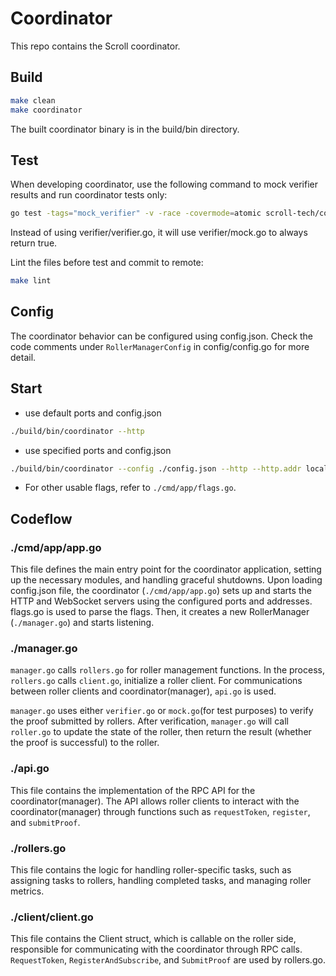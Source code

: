 # Coordinator

This repo contains the Scroll coordinator.

## Build

```bash
make clean
make coordinator
```
The built coordinator binary is in the build/bin directory.

## Test

When developing coordinator, use the following command to mock verifier results and run coordinator tests only:

```bash
go test -tags="mock_verifier" -v -race -covermode=atomic scroll-tech/coordinator/...
```
Instead of using verifier/verifier.go, it will use verifier/mock.go to always return true.

Lint the files before test and commit to remote:

```bash
make lint
```

## Config

The coordinator behavior can be configured using config.json. Check the code comments under `RollerManagerConfig` in config/config.go for more detail.

## Start

* use default ports and config.json

```bash
./build/bin/coordinator --http
```

* use specified ports and config.json

```bash
./build/bin/coordinator --config ./config.json --http --http.addr localhost --http.port 8390
```

* For other usable flags, refer to `./cmd/app/flags.go`.

## Codeflow

### ./cmd/app/app.go

This file defines the main entry point for the coordinator application, setting up the necessary modules, and handling graceful shutdowns. Upon loading config.json file, the coordinator (`./cmd/app/app.go`) sets up and starts the HTTP and WebSocket servers using the configured ports and addresses. flags.go is used to parse the flags.
Then, it creates a new RollerManager (`./manager.go`) and starts listening.

### ./manager.go
`manager.go` calls `rollers.go` for roller management functions. In the process, `rollers.go` calls `client.go`, initialize a roller client.  For communications between roller clients and coordinator(manager), `api.go` is used.

`manager.go` uses either `verifier.go` or `mock.go`(for test purposes) to verify the proof submitted by rollers. After verification, `manager.go` will call `roller.go` to update the state of the roller, then return the result (whether the proof is successful) to the roller.

### ./api.go

This file contains the implementation of the RPC API for the coordinator(manager). The API allows roller clients to interact with the coordinator(manager) through functions such as `requestToken`, `register`, and `submitProof`.

### ./rollers.go

This file contains the logic for handling roller-specific tasks, such as assigning tasks to rollers, handling completed tasks, and managing roller metrics.

### ./client/client.go

This file contains the Client struct, which is callable on the roller side, responsible for communicating with the coordinator through RPC calls. `RequestToken`, `RegisterAndSubscribe`, and `SubmitProof` are used by rollers.go.